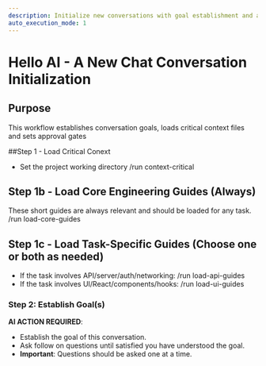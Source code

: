 ```yaml
---
description: Initialize new conversations with goal establishment and approval gating
auto_execution_mode: 1
---
```


# Hello AI - A New Chat Conversation Initialization

## Purpose
This workflow establishes conversation goals, loads critical context files and sets approval gates

##Step 1 - Load Critical Conext
- Set the project working directory
/run context-critical

## Step 1b - Load Core Engineering Guides (Always)
These short guides are always relevant and should be loaded for any task.
/run load-core-guides

## Step 1c - Load Task-Specific Guides (Choose one or both as needed)
- If the task involves API/server/auth/networking:
  /run load-api-guides
- If the task involves UI/React/components/hooks:
  /run load-ui-guides

### Step 2: Establish Goal(s)
**AI ACTION REQUIRED**: 
 - Establish the goal of this conversation.
 - Ask follow on questions until satisfied you have understood the goal.
 - **Important**: Questions should be asked one at a time.